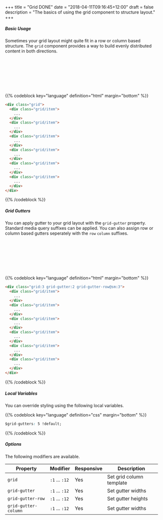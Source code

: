 +++
title = "Grid DONE"
date = "2018-04-11T09:16:45+12:00"
draft = false
description = "The basics of using the grid component to structure layout."
+++

##### Basic Usage

Sometimes your grid layout might quite fit in a row or column based structure. The `grid` component provides a way to build evenly distributed content in both directions.

<div class="grid:3 margin-bottom:2">
  <div class="grid/item">
    <div class="padding:1 fill:blue">
      &nbsp;
    </div>
  </div>
  <div class="grid/item">
    <div class="padding:1 fill:blue-light-4">
      &nbsp;
    </div>
  </div>
  <div class="grid/item">
    <div class="padding:1 fill:blue">
      &nbsp;
    </div>
  </div>
  <div class="grid/item">
    <div class="padding:1 fill:blue-light-4">
      &nbsp;
    </div>
  </div>
  <div class="grid/item">
    <div class="padding:1 fill:blue">
      &nbsp;
    </div>
  </div>
  <div class="grid/item">
    <div class="padding:1 fill:blue-light-4">
      &nbsp;
    </div>
  </div>
</div>


{{% codeblock key="language" definition="html" margin="bottom" %}}
```html
<div class="grid">
  <div class="grid/item">
    ...
  </div>
  <div class="grid/item">
    ...
  </div>
  <div class="grid/item">
    ...
  </div>
  <div class="grid/item">
    ...
  </div>
  <div class="grid/item">
    ...
  </div>
  <div class="grid/item">
    ...
  </div>
</div>
```
{{% /codeblock %}}

##### Grid Gutters

You can apply gutter to your grid layout with the `grid-gutter` property. Standard media query suffixes can be applied. You can also assign row or column based gutters seperately with the `row` `column` suffixes.

<div class="grid:3 grid-gutter:2 grid-gutter-row@sm:3 margin-bottom:2">
  <div class="grid/item">
    <div class="padding:1 fill:blue">
      &nbsp;
    </div>
  </div>
  <div class="grid/item">
    <div class="padding:1 fill:blue-light-4">
      &nbsp;
    </div>
  </div>
  <div class="grid/item">
    <div class="padding:1 fill:blue">
      &nbsp;
    </div>
  </div>
  <div class="grid/item">
    <div class="padding:1 fill:blue-light-4">
      &nbsp;
    </div>
  </div>
  <div class="grid/item">
    <div class="padding:1 fill:blue">
      &nbsp;
    </div>
  </div>
  <div class="grid/item">
    <div class="padding:1 fill:blue-light-4">
      &nbsp;
    </div>
  </div>
</div>

{{% codeblock key="language" definition="html" margin="bottom" %}}
```html
<div class="grid:3 grid-gutter:2 grid-gutter-row@sm:3">
  <div class="grid/item">
    ...
  </div>
  <div class="grid/item">
    ...
  </div>
  <div class="grid/item">
    ...
  </div>
  <div class="grid/item">
    ...
  </div>
  <div class="grid/item">
    ...
  </div>
  <div class="grid/item">
    ...
  </div>
</div>
```
{{% /codeblock %}}

##### Local Variables

You can override styling using the following local variables.

{{% codeblock key="language" definition="css" margin="bottom" %}}
```css
$grid-gutters: 5 !default;

```
{{% /codeblock %}}

##### Options

The following modifiers are available.

<table class="table width:100% table:pile">
  <thead>
    <tr>
      <th>
        Property
      </th>
      <th>
        Modifier
      </th>
      <th>
        Responsive
      </th>
      <th>
        Description
      </th>
    </tr>
  </thead>
  <tr>
    <td data-label="Properties">
      <code>grid</code>
    </td>
    <td data-label="Attributes">
      <code>:1</code> ... <code>:12</code>
    </td>
    <td data-label="Responsive">
      Yes
    </td>
    <td class="row:reverse">
      Set grid column template
    </td>
  </tr>

  <tr>
    <td data-label="Properties">
      <code>grid-gutter</code>
    </td>
    <td data-label="Attributes">
      <code>:1</code> ... <code>:12</code>
    </td>
    <td data-label="Responsive">
      Yes
    </td>
    <td class="row:reverse">
      Set gutter widths
    </td>
  </tr>

  <tr>
    <td data-label="Properties">
      <code>grid-gutter-row</code>
    </td>
    <td data-label="Attributes">
      <code>:1</code> ... <code>:12</code>
    </td>
    <td data-label="Responsive">
      Yes
    </td>
    <td class="row:reverse">
      Set gutter heights
    </td>
  </tr>

  <tr>
    <td data-label="Properties">
      <code>grid-gutter-column</code>
    </td>
    <td data-label="Attributes">
      <code>:1</code> ... <code>:12</code>
    </td>
    <td data-label="Responsive">
      Yes
    </td>
    <td class="row:reverse">
      Set gutter widths
    </td>
  </tr>
</table>
